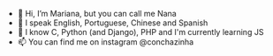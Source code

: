 - 👋 Hi, I’m Mariana, but you can call me Nana
- 👀 I speak English, Portuguese, Chinese and Spanish
- 🌱 I know C, Python (and Django), PHP and I'm currently learning JS
- 📫 You can find me on instagram @conchazinha
